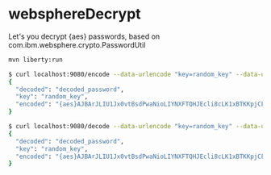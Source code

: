 # websphereDecrypt
Let's you decrypt {aes} passwords, based on com.ibm.websphere.crypto.PasswordUtil

```bash
mvn liberty:run
```

```bash
$ curl localhost:9080/encode --data-urlencode "key=random_key" --data-urlencode "pwd=decoded_password" -s | jq -r .
{
  "decoded": "decoded_password",
  "key": "random_key",
  "encoded": "{aes}AJBArJLIU1Jx0vtBsdPwaNioLIYNXFTQHJEcli8cLK1xBTKKpjCFpkMUBj/W0L2nBg=="
}
```

```bash
$ curl localhost:9080/decode --data-urlencode "key=random_key" --data-urlencode "pwd={aes}AJBArJLIU1Jx0vtBsdPwaNioLIYNXFTQHJEcli8cLK1xBTKKpjCFpkMUBj/W0L2nBg==" -s | jq -r .
{
  "decoded": "decoded_password",
  "key": "random_key",
  "encoded": "{aes}AJBArJLIU1Jx0vtBsdPwaNioLIYNXFTQHJEcli8cLK1xBTKKpjCFpkMUBj/W0L2nBg=="
}
```
